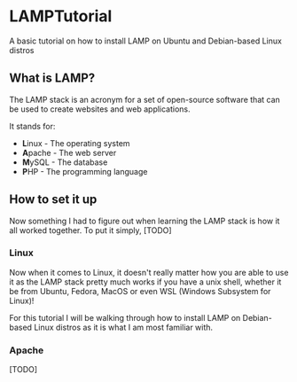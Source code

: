 # LAMPTutorial
A basic tutorial on how to install LAMP on Ubuntu and Debian-based Linux distros

## What is LAMP?
The LAMP stack is an acronym for a set of open-source software that can be used to create websites and web applications.

It stands for:

* **L**inux - The operating system
* **A**pache - The web server
* **M**ySQL - The database
* **P**HP - The programming language

## How to set it up

Now something I had to figure out when learning the LAMP stack is how it all worked together. To put it simply, [TODO]
### Linux

Now when it comes to Linux, it doesn't really matter how you are able to use it as the LAMP stack pretty much works if you have a unix shell, whether it be from Ubuntu, Fedora, MacOS or even WSL (Windows Subsystem for Linux)!

For this tutorial I will be walking through how to install LAMP on Debian-based Linux distros as it is what I am most familiar with.

### Apache
[TODO]
